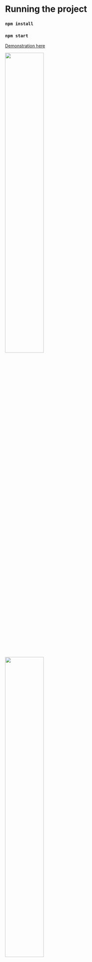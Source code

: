 # Running the project

### `npm install`

### `npm start`

[Demonstration here](https://media.giphy.com/media/AGwX117XjFkSrXAkAL/giphy-downsized-large.gif)

[<img src="https://i.ytimg.com/vi/Hc79sDi3f0U/maxresdefault.jpg" width="50%">](https://www.youtube.com/watch?v=Hc79sDi3f0U "Now in Android: 55")

[<img src="https://media.giphy.com/media/AGwX117XjFkSrXAkAL/giphy-downsized-large.gif" width="50%">](https://www.youtube.com/watch?v=Hc79sDi3f0U "Now in Android: 55")
